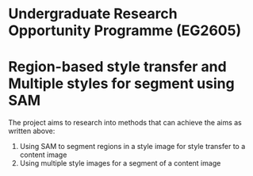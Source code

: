 # Undergraduate Research Opportunity Programme  (EG2605)
# Region-based style transfer and Multiple styles for segment using SAM

The project aims to research into methods that can achieve the aims as written above: 
1. Using SAM to segment regions in a style image for style transfer to a content image
2. Using multiple style images for a segment of a content image

